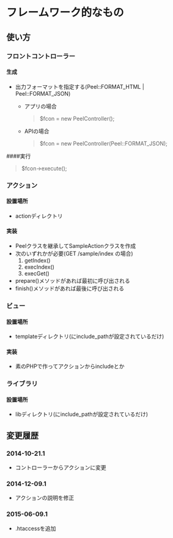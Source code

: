 フレームワーク的なもの
======================

使い方
------

### フロントコントローラー

#### 生成
- 出力フォーマットを指定する(Peel::FORMAT_HTML | Peel::FORMAT_JSON)
  - アプリの場合
    > $fcon = new PeelController();

  - APIの場合
    > $fcon = new PeelController(Peel::FORMAT_JSON);

####実行
  > $fcon->execute();

### アクション

#### 設置場所
- actionディレクトリ

#### 実装
- Peelクラスを継承してSampleActionクラスを作成
- 次のいずれかが必要(GET /sample/index の場合)
  1. getIndex()
  2. execIndex()
  3. execGet()
- prepare()メソッドがあれば最初に呼び出される
- finish()メソッドがあれば最後に呼び出される

### ビュー

#### 設置場所
- templateディレクトリ(にinclude_pathが設定されているだけ)

#### 実装
- 素のPHPで作ってアクションからincludeとか

### ライブラリ

#### 設置場所
- libディレクトリ(にinclude_pathが設定されているだけ)


変更履歴
--------

### 2014-10-21.1
- コントローラーからアクションに変更

### 2014-12-09.1
- アクションの説明を修正

### 2015-06-09.1
- .htaccessを追加
